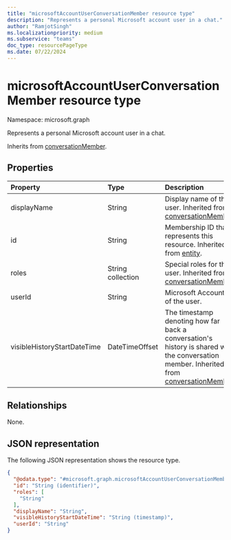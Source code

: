 ```yaml
---
title: "microsoftAccountUserConversationMember resource type"
description: "Represents a personal Microsoft account user in a chat."
author: "RamjotSingh"
ms.localizationpriority: medium
ms.subservice: "teams"
doc_type: resourcePageType
ms.date: 07/22/2024
---
```


# microsoftAccountUserConversationMember resource type

Namespace: microsoft.graph

Represents a personal Microsoft account user in a chat.


Inherits from [conversationMember](../resources/conversationmember.md).

## Properties
|Property|Type|Description|
|:---|:---|:---|
|displayName|String|Display name of the user. Inherited from [conversationMember](../resources/conversationmember.md).|
|id|String|Membership ID that represents this resource. Inherited from [entity](../resources/entity.md).|
|roles|String collection|Special roles for this user. Inherited from [conversationMember](../resources/conversationmember.md).|
|userId|String|Microsoft Account ID of the user.|
|visibleHistoryStartDateTime|DateTimeOffset|The timestamp denoting how far back a conversation's history is shared with the conversation member. Inherited from [conversationMember](../resources/conversationmember.md).|

## Relationships
None.

## JSON representation
The following JSON representation shows the resource type.
<!-- {
  "blockType": "resource",
  "keyProperty": "id",
  "@odata.type": "microsoft.graph.microsoftAccountUserConversationMember",
  "baseType": "microsoft.graph.conversationMember",
  "openType": false
}
-->
``` json
{
  "@odata.type": "#microsoft.graph.microsoftAccountUserConversationMember",
  "id": "String (identifier)",
  "roles": [
    "String"
  ],
  "displayName": "String",
  "visibleHistoryStartDateTime": "String (timestamp)",
  "userId": "String"
}
```

